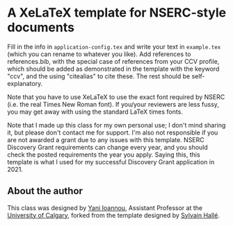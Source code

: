 A XeLaTeX template for NSERC-style documents
==========================================

Fill in the info in `application-config.tex` and write your text in `example.tex` (which you can rename to whatever you like). Add references to references.bib, with the special case of references from your CCV profile, which should be added as demonstrated in the template with the keyword "ccv", and the using "citealias" to cite these. The rest should be self-explanatory.

Note that you have to use XeLaTeX to use the exact font required by NSERC (i.e. the real Times New Roman font). If you/your reviewers are less fussy, you may get away with using the standard LaTeX times fonts.

Note that I made up this class for my own personal use; I don't mind sharing it, but please don't contact me for support. I'm also not responsible if you are not awarded a grant due to any issues with this template. NSERC Discovery Grant requirements can change every year, and you should check the posted requirements the year you apply. Saying this, this template is what I used for my successful Discovery Grant application in 2021.

About the author
----------------

This class was designed by [Yani Ioannou](https://yani.ai), Assistant Professor at the [University of Calgary](https//www.ucalgary.ca), forked from the template designed by [Sylvain Hallé](http://leduotang.ca/sylvain).